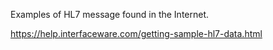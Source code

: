 Examples of HL7 message found in the Internet.

https://help.interfaceware.com/getting-sample-hl7-data.html

